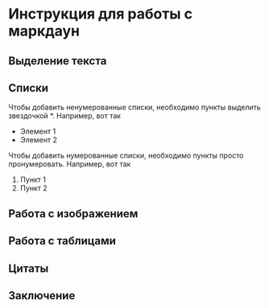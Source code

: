 # Инструкция для работы с маркдаун

## Выделение текста

## Списки

Чтобы добавить ненумерованные списки, необходимо пункты выделить звездочкой *. Например, вот так
* Элемент 1
* Элемент 2

Чтобы добавить нумерованные списки, необходимо пункты просто пронумеровать. Например, вот так
1. Пункт 1
2. Пункт 2

## Работа с изображением

## Работа с таблицами

## Цитаты

## Заключение

